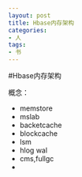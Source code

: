 ```yaml
---
layout: post
title: Hbase内存架构
categories:
- 人
tags:
- 书
---
```




#Hbase内存架构

概念：
- memstore
- mslab
- backetcache
- blockcache
- lsm
- hlog wal
- cms,fullgc
- 
